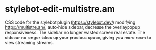 # stylebot-edit-multistre.am
  CSS code for the stylebot plugin (https://stylebot.dev/) modifying https://multistre.am/, auto-hide sidebar, decrease the overlaypopup responsiveness. The sidebar no longer wasted screen real estate.  The sidebar no longer takes up your precious space, giving you more room to view streaming streams.
